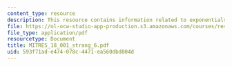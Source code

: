 ```yaml
---
content_type: resource
description: This resource contains information related to exponentials and logarithms.
file: https://ol-ocw-studio-app-production.s3.amazonaws.com/courses/res-18-001-calculus-online-textbook-spring-2005/593f71ade474078c4471ea560dbd804d_MITRES_18_001_strang_6.pdf
file_type: application/pdf
resourcetype: Document
title: MITRES_18_001_strang_6.pdf
uid: 593f71ad-e474-078c-4471-ea560dbd804d
---
```

